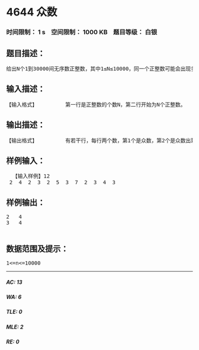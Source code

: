 # 4644 众数   
### 时间限制： 1 s&nbsp;&nbsp;&nbsp;&nbsp;空间限制： 1000 KB&nbsp;&nbsp;&nbsp;&nbsp;题目等级： 白银  
## 题目描述：  

<pre>
给出N个1到30000间无序数正整数，其中1≤N≤10000，同一个正整数可能会出现多次，出现次数最多的整数称为众数。求出它的众数及它出现的次数。 
</pre>
  
  
## 输入描述：  

<pre>
【输入格式】         第一行是正整数的个数N，第二行开始为N个正整数。 
</pre>
  
  
## 输出描述：  

<pre>
【输出格式】         有若干行，每行两个数，第1个是众数，第2个是众数出现的次数。
</pre>
  
  
## 样例输入：  

<pre>
  【输入样例】12   
 2  4  2  3  2  5  3  7  2  3  4  3 
</pre>
  
  
## 样例输出：  

<pre>
2   4    
3   4     

</pre>
  
  
## 数据范围及提示：  

<pre>
1<=n<=10000
</pre>
  
  
***  

##### AC: 13  
##### WA: 6  
##### TLE: 0  
##### MLE: 2  
##### RE: 0  
